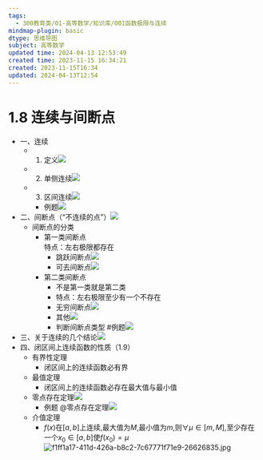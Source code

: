 ```yaml
---
tags:
  - 300教育类/01-高等数学/知识库/001函数极限与连续
mindmap-plugin: basic
dtype: 思维导图
subject: 高等数学
updated time: 2024-04-13 12:53:49
created time: 2023-11-15 16:34:21
created: 2023-11-15T16:34
updated: 2024-04-13T12:54
---
```


# 1.8 连续与间断点
- 一、连续  
    - 1. 定义![](https://api2.mubu.com/v3/document_image/2b9b05f2-3cdc-4e05-a2c0-2476e6370a1b-26626835.jpg)  
    - 2. 单侧连续![](https://api2.mubu.com/v3/document_image/51d3d824-360b-40d0-bf0f-238b7575d2dc-26626835.jpg)  
    - 3. 区间连续![](https://api2.mubu.com/v3/document_image/e11c27b4-25fa-463f-818f-a5f3b5e27694-26626835.jpg)  
        - 例题![](https://api2.mubu.com/v3/document_image/70bd741c-9de5-44a3-a9ee-0214f01de1bc-26626835.jpg)  
- 二、间断点（“不连续的点”）![](https://api2.mubu.com/v3/document_image/8d877e19-b128-4b3f-8fef-48e92d457c61-26626835.jpg)  
    - 间断点的分类  
        - 第一类间断点  
            特点：左右极限都存在
            - 跳跃间断点![](https://api2.mubu.com/v3/document_image/c72a5bc7-6386-4946-a34b-8e4ad3dafcda-26626835.jpg)  
            - 可去间断点![](https://api2.mubu.com/v3/document_image/a7085a80-b1cc-4e82-82e4-8500b0e3d559-26626835.jpg)  
        - 第二类间断点  
            - 不是第一类就是第二类  
            - 特点：左右极限至少有一个不存在
            - 无穷间断点![](https://api2.mubu.com/v3/document_image/33fcc2e1-2eaa-4057-9e12-23099bf49b84-26626835.jpg)  
            - 其他![](https://api2.mubu.com/v3/document_image/905c8d17-8031-4ef1-bf72-5b411da169dc-26626835.jpg)  
            - 判断间断点类型 #例题![](https://api2.mubu.com/v3/document_image/7d571585-d1fd-45fe-bd61-de308d62b42f-26626835.jpg)  
- 三、关于连续的几个结论![](https://api2.mubu.com/v3/document_image/ca07b1dc-23df-43bb-bba2-3c47e9b2266e-26626835.jpg)  
- 四、闭区间上连续函数的性质（1.9）  
    - 有界性定理  
        - 闭区间上的连续函数必有界  
    - 最值定理  
        - 闭区间上的连续函数必存在最大值与最小值  
    - 零点存在定理![](https://api2.mubu.com/v3/document_image/dce9e7a6-6ff4-493e-aa39-09dc4f8b764d-26626835.jpg)  
        - 例题 @零点存在定理![](https://api2.mubu.com/v3/document_image/6f36d669-544d-4622-baf5-f4dd511c3e4e-26626835.jpg)  
    - 介值定理
        - $f(x)$在$[a,b]$上连续,最大值为$M$,最小值为$m$,则$\forall\mu\in\left[m,M\right]$,至少存在一个$x_0\in\left[a,b\right]$使$f(x_0)=\mu$![f1ff1a17-411d-426a-b8c2-7c67771f71e9-26626835.jpg](https://api2.mubu.com/v3/document_image/f1ff1a17-411d-426a-b8c2-7c67771f71e9-26626835.jpg)